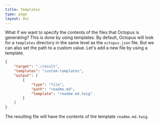 ```yaml
---
title: Templates
type: page
layout: doc
---
```


What if we want to specify the contents of the files that Octopus is generating?
This is done by using templates. By default, Octopus will look for a `templates` 
directory in the same level as the `octopus.json` file. But we can also set the 
path to a custom value. Let's add a new file by using a template.

```json
{
    "target": "./result",
    "templates": "custom-templates",
    "output": [
        {
            "type": "file",
            "path": "readme.md",
            "template": "readme.md.twig"
        }
    ]
}
```

The resulting file will have the contents of the template `readme.md.twig`.

